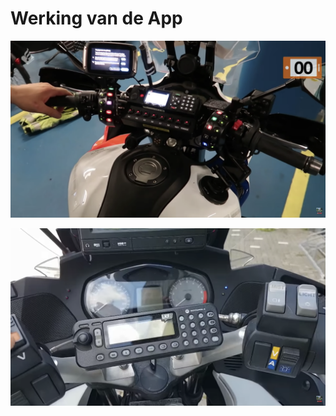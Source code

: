 # Werking van de App

![](<../../.gitbook/assets/image (3).png>)

![](<../../.gitbook/assets/image (9) (1).png>)
